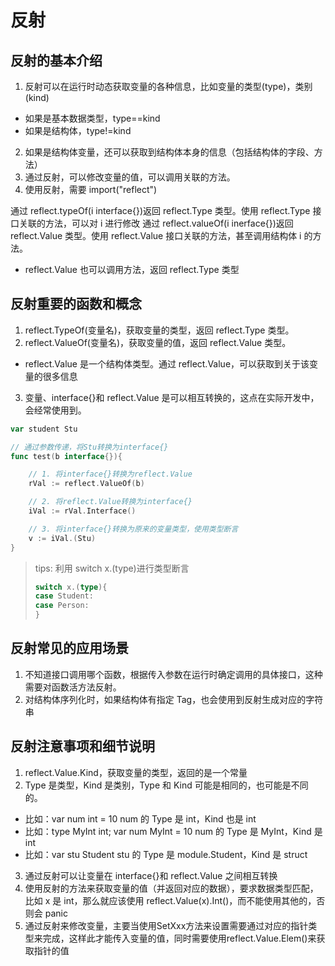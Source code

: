 # 反射

## 反射的基本介绍

1. 反射可以在运行时动态获取变量的各种信息，比如变量的类型(type)，类别(kind)

- 如果是基本数据类型，type==kind
- 如果是结构体，type!=kind

2. 如果是结构体变量，还可以获取到结构体本身的信息（包括结构体的字段、方法）
3. 通过反射，可以修改变量的值，可以调用关联的方法。
4. 使用反射，需要 import("reflect")

通过 reflect.typeOf(i interface{})返回 reflect.Type 类型。使用 reflect.Type 接口关联的方法，可以对 i 进行修改
通过 reflect.valueOf(i inerface{})返回 reflect.Value 类型。使用 reflect.Value 接口关联的方法，甚至调用结构体 i 的方法。

- reflect.Value 也可以调用方法，返回 reflect.Type 类型

## 反射重要的函数和概念

1. reflect.TypeOf(变量名)，获取变量的类型，返回 reflect.Type 类型。
2. reflect.ValueOf(变量名)，获取变量的值，返回 reflect.Value 类型。

- reflect.Value 是一个结构体类型。通过 reflect.Value，可以获取到关于该变量的很多信息

3. 变量、interface{}和 reflect.Value 是可以相互转换的，这点在实际开发中，会经常使用到。

```go
var student Stu

// 通过参数传递，将Stu转换为interface{}
func test(b interface{}){

    // 1. 将interface{}转换为reflect.Value
    rVal := reflect.ValueOf(b)

    // 2. 将reflect.Value转换为interface{}
    iVal := rVal.Interface()

    // 3. 将interface{}转换为原来的变量类型，使用类型断言
    v := iVal.(Stu)
}

```

> tips: 利用 switch x.(type)进行类型断言
>
> ```go
> switch x.(type){
> case Student:
> case Person:
> }
> ```

## 反射常见的应用场景

1. 不知道接口调用哪个函数，根据传入参数在运行时确定调用的具体接口，这种需要对函数活方法反射。
2. 对结构体序列化时，如果结构体有指定 Tag，也会使用到反射生成对应的字符串

## 反射注意事项和细节说明

1. reflect.Value.Kind，获取变量的类型，返回的是一个常量
2. Type 是类型，Kind 是类别，Type 和 Kind 可能是相同的，也可能是不同的。

- 比如：var num int = 10 num 的 Type 是 int，Kind 也是 int
- 比如：type MyInt int; var num MyInt = 10 num 的 Type 是 MyInt，Kind 是 int
- 比如：var stu Student stu 的 Type 是 module.Student，Kind 是 struct

3. 通过反射可以让变量在 interface{}和 reflect.Value 之间相互转换
4. 使用反射的方法来获取变量的值（并返回对应的数据），要求数据类型匹配，比如 x 是 int，那么就应该使用 reflect.Value(x).Int()，而不能使用其他的，否则会 panic
5. 通过反射来修改变量，主要当使用SetXxx方法来设置需要通过对应的指针类型来完成，这样此才能传入变量的值，同时需要使用reflect.Value.Elem()来获取指针的值



